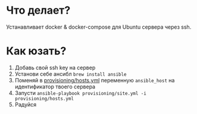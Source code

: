 # Что делает?
Устанавливает docker & docker-compose для Ubuntu сервера через ssh.

# Как юзать?
1. Добавь свой ssh key на сервер
2. Установи себе ансибл `brew install ansible`
3. Поменяй в [provisioning/hosts.yml](provisioning/hosts.yml) переменную `ansible_host` на идентификатор твоего сервера
4. Запусти `ansible-playbook provisioning/site.yml -i provisioning/hosts.yml`
5. Радуйся
